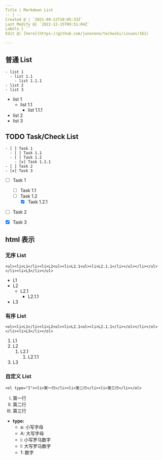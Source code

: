 ```yaml
---
Title | Markdown List
-- | --
Created @ | `2021-09-22T10:05:33Z`
Last Modify @| `2022-12-15T09:51:04Z`
Labels | ``
Edit @| [here](https://github.com/junxnone/techwiki/issues/161)

---
```

## 普通 List

```
- list 1
  - list 1.1
    - list 1.1.1
- list 2
- list 3
```

- list 1
  - list 1.1
    - list 1.1.1
- list 2
- list 3


## TODO Task/Check List

```
- [ ] Task 1
  - [ ] Task 1.1
  - [ ] Task 1.2
    - [x] Task 1.2.1
- [ ] Task 2
- [x] Task 3
```

- [ ] Task 1
  - [ ] Task 1.1
  - [ ] Task 1.2
    - [x] Task 1.2.1
- [ ] Task 2
- [x] Task 3


## html 表示 

### 无序 List

```
<ul><li>L1</li><li>L2<ul><li>L2.1<ul><li>L2.1.1</li></ul></li></ul></li><li>L3</li></ul>
```

<ul><li>L1</li><li>L2<ul><li>L2.1<ul><li>L2.1.1</li></ul></li></ul></li><li>L3</li></ul>

### 有序 List

```
<ol><li>L1</li><li>L2<ol><li>L2.1<ol><li>L2.1.1</li></ol></li></ol></li><li>L3</li></ol>
```

<ol><li>L1</li><li>L2<ol><li>L2.1<ol><li>L2.1.1</li></ol></li></ol></li><li>L3</li></ol>


### 自定义 List

```
<ol type="I"><li>第一行</li><li>第二行</li><li>第三行</li></ol>
```

<ol type="I"><li>第一行</li><li>第二行</li><li>第三行</li></ol>



- **type:**
  - a: 小写字母
  - A: 大写字母
  - i: 小写罗马数字
  - I: 大写罗马数字
  - 1: 数字

